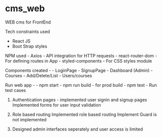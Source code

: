 # cms_web
WEB cms for FrontEnd

Tech constraints used 
- React JS
- Boot Strap styles

NPM used
    - Axios - API integration for HTTP requests
    - react-router-dom - For defining routes in App
    - styled-components - For CSS styles module 

Components created - 
    - LoginPage
    - SignupPage
    - Dashboard (Admin)
    - Courses
    - Add/Delete/List - Users/courses

Run web app -
    - npm start
    - npm run build - for prod build
    - npm test - Run test cases
    
1. Authentication pages -
    implemented user signin and signup pages
    Implemented forms for user input validation

2. Role based routing 
    Implemented role based routing 
    Implement Guard is not implemented

3. Designed admin interfaces seperately and user access is limited

